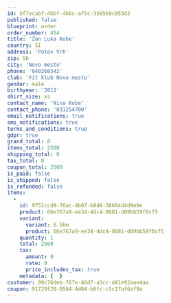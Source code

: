 ```yaml
---
id: bf7ecabf-4bbf-4b6c-af5c-3595b9c953d3
published: false
blueprint: order
order_number: 454
title: 'Žan Luka Kobe'
country: SI
address: 'Potov Vrh'
zip: 5b
city: 'Novo mesto'
phone: '040268542'
club: 'Fit klub Novo mesto'
gender: male
birthyear: '2011'
shirt_size: xs
contact_name: 'Nina Kobe'
contact_phone: '031254700'
email_notifications: true
sms_notifications: true
terms_and_conditions: true
gdpr: true
grand_total: 0
items_total: 2500
shipping_total: 0
tax_total: 0
coupon_total: 2500
is_paid: false
is_shipped: false
is_refunded: false
items:
  -
    id: 9751ccd9-76ac-4b97-b848-38604d4d9e0e
    product: 66e767a9-ee34-4dc4-8681-d09bb59f0cf5
    variant:
      variant: 6.5km
      product: 66e767a9-ee34-4dc4-8681-d09bb59f0cf5
    quantity: 1
    total: 2500
    tax:
      amount: 0
      rate: 0
      price_includes_tax: true
    metadata: {  }
customer: 99c76deb-767e-46d7-a3cc-d41e92aae4aa
coupon: 91729f20-0564-4d04-b6fc-c5c17af6af9a
---
```


